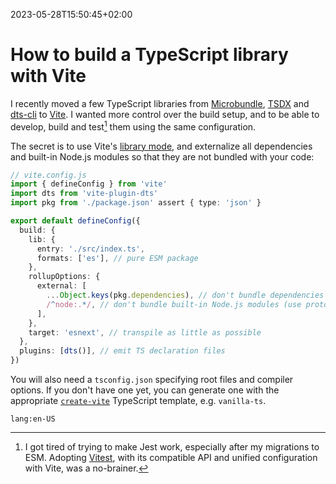 2023-05-28T15:50:45+02:00
# How to build a TypeScript library with Vite

I recently moved a few TypeScript libraries from [Microbundle](https://github.com/developit/microbundle), [TSDX](https://github.com/jaredpalmer/tsdx) and [dts-cli](https://github.com/weiran-zsd/dts-cli) to [Vite](https://vitejs.dev/). I wanted more control over the build setup, and to be able to develop, build and test[^1] them using the same configuration.

The secret is to use Vite's [library mode](https://vitejs.dev/guide/build.html#library-mode), and externalize all dependencies and built-in Node.js modules so that they are not bundled with your code:

```ts
// vite.config.js
import { defineConfig } from 'vite'
import dts from 'vite-plugin-dts'
import pkg from './package.json' assert { type: 'json' }

export default defineConfig({
  build: {
    lib: {
      entry: './src/index.ts',
      formats: ['es'], // pure ESM package
    },
    rollupOptions: {
      external: [
        ...Object.keys(pkg.dependencies), // don't bundle dependencies
        /^node:.*/, // don't bundle built-in Node.js modules (use protocol imports!)
      ],
    },
    target: 'esnext', // transpile as little as possible
  },
  plugins: [dts()], // emit TS declaration files
})
```

You will also need a `tsconfig.json` specifying root files and compiler options. If you don't have one yet, you can generate one with the appropriate [`create-vite`](https://www.npmjs.com/package/create-vite) TypeScript template, e.g. `vanilla-ts`.

[^1]: I got tired of trying to make Jest work, especially after my migrations to ESM. Adopting [Vitest](https://vitest.dev/), with its compatible API and unified configuration with Vite, was a no-brainer.

`lang:en-US`
